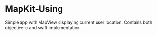 MapKit-Using
============

Simple app with MapView displaying current user location. Contains both objective-c and swift implementation.
